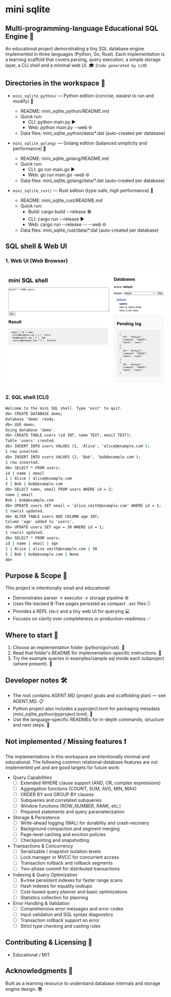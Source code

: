 # mini sqlite 

## Multi-programming-language Educational SQL Engine 🧭

An educational project demonstrating a tiny SQL database engine implemented in three languages (Python, Go, Rust). Each implementation is a learning scaffold that covers parsing, query execution, a simple storage layer, a CLI shell and a minimal web UI. 🎓 (`Code generated by LLM`)

## Directories in the workspace 📁

- `mini_sqlite_python/` — Python edition (concise, easiest to run and modify) 🐍  
  - README: mini_sqlite_python/README.md  
  - Quick run:
    - CLI: python main.py ▶️
    - Web: python main.py --web 🌐
  - Data files: mini_sqlite_python/data/*.dat (auto-created per database)

- `mini_sqlite_golang/` — Golang edition (balanced simplicity and performance) 🐹  
  - README: mini_sqlite_golang/README.md  
  - Quick run:
    - CLI: go run main.go ▶️
    - Web: go run main.go -web 🌐
  - Data files: mini_sqlite_golang/data/*.dat (auto-created per database)

- `mini_sqlite_rust/` — Rust edition (type-safe, high performance) 🦀  
  - README: mini_sqlite_rust/README.md  
  - Quick run:
    - Build: cargo build --release 🛠️
    - CLI: cargo run --release ▶️
    - Web: cargo run --release -- --web 🌐
  - Data files: mini_sqlite_rust/data/*.dat (auto-created per database)

## SQL shell & Web UI

### 1. Web UI (Web Browser)

![web_ui](./docs/web_ui.png)

### 2. SQL shell (CLI)

```cmd
Welcome to the mini SQL shell. Type 'exit' to quit.
db> CREATE DATABASE demo;
Database 'demo' ready.
db> USE demo;
Using database 'demo'.
db> CREATE TABLE users (id INT, name TEXT, email TEXT);
Table 'users' created.
db> INSERT INTO users VALUES (1, 'Alice', 'alice@example.com');
1 row inserted.
db> INSERT INTO users VALUES (2, 'Bob', 'bob@example.com');
1 row inserted.
db> SELECT * FROM users;
id | name | email
1 | Alice | alice@example.com
2 | Bob | bob@example.com
db> SELECT name, email FROM users WHERE id = 2;
name | email
Bob | bob@example.com
db> UPDATE users SET email = 'alice.smith@example.com' WHERE id = 1;
1 row(s) updated.
db> ALTER TABLE users ADD COLUMN age INT;
Column 'age' added to 'users'.
db> UPDATE users SET age = 30 WHERE id = 1;
1 row(s) updated.
db> SELECT * FROM users;
id | name | email | age
1 | Alice | alice.smith@example.com | 30
2 | Bob | bob@example.com | None
db>
```

## Purpose & Scope 🎯

This project is intentionally small and educational:
- Demonstrates parser → executor → storage pipeline ⚙️
- Uses file-backed B-Tree pages persisted as compact `.dat` files 🗄️
- Provides a REPL (`db>`) and a tiny web UI for querying 💻
- Focuses on clarity over completeness or production-readiness ✅

## Where to start 🚀

1. Choose an implementation folder (python/go/rust). 📂  
2. Read that folder's README for implementation-specific instructions. 📖  
3. Try the example queries in examples/sample.sql inside each subproject (where present). 🧪

## Developer notes 🛠️

- The root contains AGENT.MD (project goals and scaffolding plan) — see AGENT.MD. 📋  
- Python project also includes a pyproject.toml for packaging metadata (mini_sqlite_python/pyproject.toml). 🧩  
- Use the language-specific READMEs for in-depth commands, structure and next steps. 🔧

## Not implemented / Missing features ❗

The implementations in this workspace are intentionally minimal and educational. The following common relational-database features are not implemented yet and are good targets for future work:

- Query Capabilities
  - [ ] Extended WHERE clause support (AND, OR, complex expressions)
  - [ ] Aggregation functions (COUNT, SUM, AVG, MIN, MAX)
  - [ ] ORDER BY and GROUP BY clauses
  - [ ] Subqueries and correlated subqueries
  - [ ] Window functions (ROW_NUMBER, RANK, etc.)
  - [ ] Prepared statements and query parameterization

- Storage & Persistence
  - [ ] Write-ahead logging (WAL) for durability and crash-recovery
  - [ ] Background compaction and segment merging
  - [ ] Page-level caching and eviction policies
  - [ ] Checkpointing and snapshotting

- Transactions & Concurrency
  - [ ] Serializable / snapshot isolation levels
  - [ ] Lock manager or MVCC for concurrent access
  - [ ] Transaction rollback and rollback segments
  - [ ] Two-phase commit for distributed transactions

- Indexing & Query Optimization
  - [ ] B+tree persistent indexes for faster range scans
  - [ ] Hash indexes for equality lookups
  - [ ] Cost-based query planner and basic optimizations
  - [ ] Statistics collection for planning

- Error Handling & Validation
  - [ ] Comprehensive error messages and error codes
  - [ ] Input validation and SQL syntax diagnostics
  - [ ] Transaction rollback support on error
  - [ ] Strict type checking and casting rules

## Contributing & Licensing 🤝

- Educational / MIT

## Acknowledgments 🙏

Built as a learning resource to understand database internals and storage engine design. 📚
